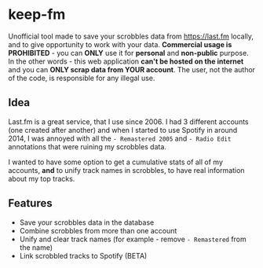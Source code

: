 # keep-fm

Unofficial tool made to save your scrobbles data from https://last.fm locally, and to give opportunity to work with your data.
**Commercial usage is PROHIBITED** - you can **ONLY** use it for **personal** and **non-public** purpose.
In the other words - this web application **can't be hosted on the internet** and you can **ONLY scrap data from YOUR account**.
The user, not the author of the code, is responsible for any illegal use.

## Idea
Last.fm is a great service, that I use since 2006. 
I had 3 different accounts (one created after another) and when I started to use Spotify in around 2014, I was annoyed with all the `- Remastered 2005` and `- Radio Edit` annotations that were ruining my scrobbles data.

I wanted to have some option to get a cumulative stats of all of my accounts, **and** to unify track names in scrobbles, to have real information about my top tracks. 

## Features
- Save your scrobbles data in the database 
- Combine scrobbles from more than one account
- Unify and clear track names (for example - remove `- Remastered` from the name)
- Link scrobbled tracks to Spotify (BETA)